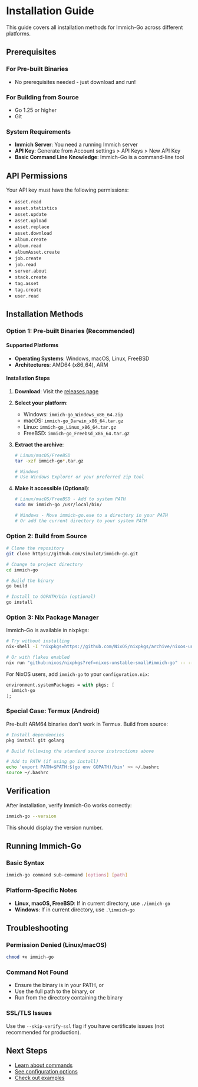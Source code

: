# Installation Guide

This guide covers all installation methods for Immich-Go across different platforms.

## Prerequisites

### For Pre-built Binaries
- No prerequisites needed - just download and run!

### For Building from Source
- Go 1.25 or higher
- Git

### System Requirements
- **Immich Server**: You need a running Immich server
- **API Key**: Generate from Account settings > API Keys > New API Key
- **Basic Command Line Knowledge**: Immich-Go is a command-line tool

## API Permissions

Your API key must have the following permissions:
- `asset.read`
- `asset.statistics` 
- `asset.update`
- `asset.upload`
- `asset.replace`
- `asset.download`
- `album.create`
- `album.read`
- `albumAsset.create`
- `job.create`
- `job.read`
- `server.about`
- `stack.create`
- `tag.asset`
- `tag.create`
- `user.read`

## Installation Methods

### Option 1: Pre-built Binaries (Recommended)

#### Supported Platforms
- **Operating Systems**: Windows, macOS, Linux, FreeBSD
- **Architectures**: AMD64 (x86_64), ARM

#### Installation Steps

1. **Download**: Visit the [releases page](https://github.com/simulot/immich-go/releases/latest)

2. **Select your platform**:
   - Windows: `immich-go_Windows_x86_64.zip`
   - macOS: `immich-go_Darwin_x86_64.tar.gz`  
   - Linux: `immich-go_Linux_x86_64.tar.gz`
   - FreeBSD: `immich-go_Freebsd_x86_64.tar.gz`

3. **Extract the archive**:
   ```bash
   # Linux/macOS/FreeBSD
   tar -xzf immich-go*.tar.gz

   # Windows
   # Use Windows Explorer or your preferred zip tool
   ```

4. **Make it accessible (Optional)**:
   ```bash
   # Linux/macOS/FreeBSD - Add to system PATH
   sudo mv immich-go /usr/local/bin/

   # Windows - Move immich-go.exe to a directory in your PATH
   # Or add the current directory to your system PATH
   ```

### Option 2: Build from Source

```bash
# Clone the repository
git clone https://github.com/simulot/immich-go.git

# Change to project directory
cd immich-go

# Build the binary
go build

# Install to GOPATH/bin (optional)
go install
```

### Option 3: Nix Package Manager

Immich-Go is available in nixpkgs:

```bash
# Try without installing
nix-shell -I "nixpkgs=https://github.com/NixOS/nixpkgs/archive/nixos-unstable-small.tar.gz" -p immich-go

# Or with flakes enabled
nix run "github:nixos/nixpkgs?ref=nixos-unstable-small#immich-go" -- --help
```

For NixOS users, add `immich-go` to your `configuration.nix`:
```nix
environment.systemPackages = with pkgs; [
  immich-go
];
```

### Special Case: Termux (Android)

Pre-built ARM64 binaries don't work in Termux. Build from source:

```bash
# Install dependencies
pkg install git golang

# Build following the standard source instructions above

# Add to PATH (if using go install)
echo 'export PATH=$PATH:$(go env GOPATH)/bin' >> ~/.bashrc
source ~/.bashrc
```

## Verification

After installation, verify Immich-Go works correctly:

```bash
immich-go --version
```

This should display the version number.

## Running Immich-Go

### Basic Syntax
```bash
immich-go command sub-command [options] [path]
```

### Platform-Specific Notes

- **Linux, macOS, FreeBSD**: If in current directory, use `./immich-go`
- **Windows**: If in current directory, use `.\immich-go`

## Troubleshooting

### Permission Denied (Linux/macOS)
```bash
chmod +x immich-go
```

### Command Not Found
- Ensure the binary is in your PATH, or
- Use the full path to the binary, or  
- Run from the directory containing the binary

### SSL/TLS Issues
Use the `--skip-verify-ssl` flag if you have certificate issues (not recommended for production).

## Next Steps

- [Learn about commands](commands/) 
- [See configuration options](configuration.md)
- [Check out examples](examples.md)